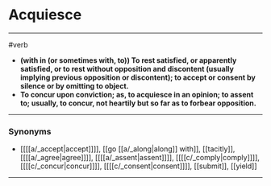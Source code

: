 # Acquiesce
---
#verb
- **(with in (or sometimes with, to)) To rest satisfied, or apparently satisfied, or to rest without opposition and discontent (usually implying previous opposition or discontent); to accept or consent by silence or by omitting to object.**
- **To concur upon conviction; as, to acquiesce in an opinion; to assent to; usually, to concur, not heartily but so far as to forbear opposition.**
---
### Synonyms
- [[[[a/_accept|accept]]]], [[go [[a/_along|along]] with]], [[tacitly]], [[[[a/_agree|agree]]]], [[[[a/_assent|assent]]]], [[[[c/_comply|comply]]]], [[[[c/_concur|concur]]]], [[[[c/_consent|consent]]]], [[submit]], [[yield]]
---
